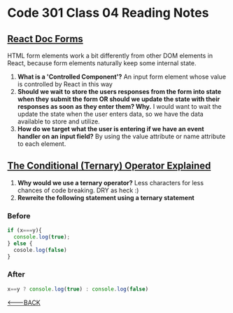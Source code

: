 # Code 301 Class 04 Reading Notes

## [React Doc Forms](https://reactjs.org/docs/forms.html)

HTML form elements work a bit differently from other DOM elements in React, because form elements naturally keep some internal state.

1. **What is a 'Controlled Component'?** An input form element whose value is controlled by React in this way
2. **Should we wait to store the users responses from the form into state when they submit the form OR should we update the state with their responses as soon as they enter them? Why.** I would want to wait the update the state when the user enters data, so we have the data available to store and utilize.
3. **How do we target what the user is entering if we have an event handler on an input field?** By using the value attribute or name attribute to each element.

## [The Conditional (Ternary) Operator Explained](https://codeburst.io/javascript-the-conditional-ternary-operator-explained-cac7218beeff)

1. **Why would we use a ternary operator?** Less characters for less chances of code breaking. DRY as heck :)
2. **Rewreite the following statement using a ternary statement**

### Before

```JavaScript
if (x===y){
  console.log(true);
} else {
  cosole.log(false)
}
```

### After

```JavaScript
x==y ? console.log(true) : console.log(false)
```

[<---BACK](README.md)
